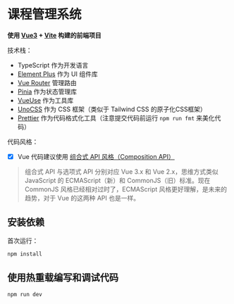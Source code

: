 # 课程管理系统

**使用 [Vue3](https://cn.vuejs.org) + [Vite](https://www.vitejs.net) 构建的前端项目**

技术栈：
- TypeScript 作为开发语言
- [Element Plus](https://element-plus.org/zh-CN) 作为 UI 组件库
- [Vue Router](https://router.vuejs.org/zh) 管理路由
- [Pinia](https://pinia.vuejs.org/zh) 作为状态管理库
- [VueUse](https://vueuse.nodejs.cn) 作为工具库
- [UnoCSS](https://unocss.dev) 作为 CSS 框架（类似于 Tailwind CSS 的原子化CSS框架）
- [Prettier](./.prettierrc) 作为代码格式化工具（注意提交代码前运行 `npm run fmt` 来美化代码）

代码风格：
- [x] Vue 代码建议使用 [组合式 API 风格（Composition API）](https://cn.vuejs.org/guide/introduction.html#api-styles)

> 组合式 API 与选项式 API 分别对应 Vue 3.x 和 Vue 2.x，思维方式类似 JavaScript 的 ECMAScript（新）和 CommonJS（旧）标准。现在 CommonJS 风格已经相对过时了，ECMAScript 风格更好理解，是未来的趋势，对于 Vue 的这两种 API 也是一样。

## 安装依赖

首次运行：

```bash
npm install
```

## 使用热重载编写和调试代码

```bash
npm run dev
```
